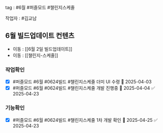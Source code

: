 tag : #6월  #퍼즐모드  #챌린지스케줄 

작업자 : #김교남 




## 6월 빌드업데이트 컨텐츠
- 이동 : [[6월 2일 빌드업데이트]]
- 이동 : [[챌린지-스케줄]]

### 작업확인
- [x] #퍼즐모드  #6월  #0624빌드    #챌린지스케줄   더미 UI 수령 📅 2025-04-03
- [x] #퍼즐모드  #6월  #0624빌드   #챌린지스케줄   개발 진행중 📅 2025-04-04 ✅ 2025-04-23

### 기능확인
- [x] #퍼즐모드  #6월   #0624빌드   #챌린지스케줄   1차 개발 확인 📅 2025-04-25 ✅ 2025-04-23


